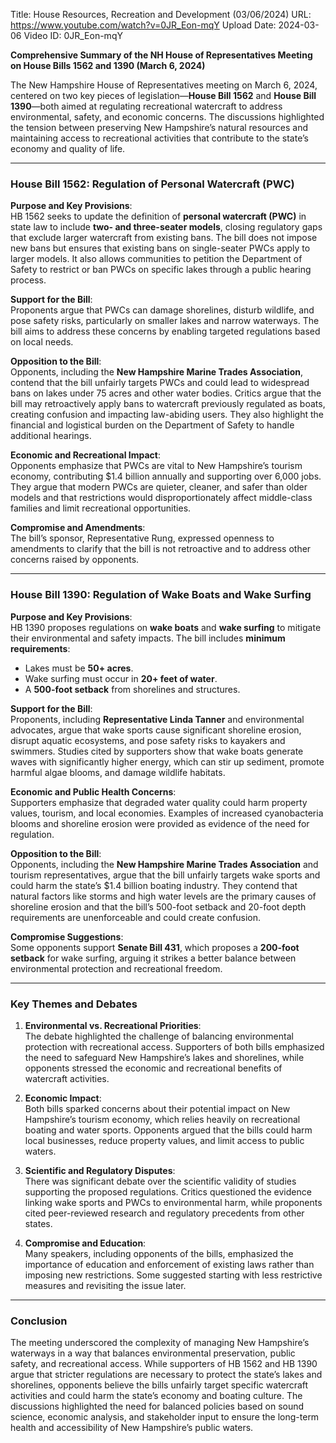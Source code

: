 Title: House Resources, Recreation and Development (03/06/2024)
URL: https://www.youtube.com/watch?v=0JR_Eon-mqY
Upload Date: 2024-03-06
Video ID: 0JR_Eon-mqY

**Comprehensive Summary of the NH House of Representatives Meeting on House Bills 1562 and 1390 (March 6, 2024)**

The New Hampshire House of Representatives meeting on March 6, 2024, centered on two key pieces of legislation—**House Bill 1562** and **House Bill 1390**—both aimed at regulating recreational watercraft to address environmental, safety, and economic concerns. The discussions highlighted the tension between preserving New Hampshire’s natural resources and maintaining access to recreational activities that contribute to the state’s economy and quality of life.

---

### **House Bill 1562: Regulation of Personal Watercraft (PWC)**

**Purpose and Key Provisions**:  
HB 1562 seeks to update the definition of **personal watercraft (PWC)** in state law to include **two- and three-seater models**, closing regulatory gaps that exclude larger watercraft from existing bans. The bill does not impose new bans but ensures that existing bans on single-seater PWCs apply to larger models. It also allows communities to petition the Department of Safety to restrict or ban PWCs on specific lakes through a public hearing process.

**Support for the Bill**:  
Proponents argue that PWCs can damage shorelines, disturb wildlife, and pose safety risks, particularly on smaller lakes and narrow waterways. The bill aims to address these concerns by enabling targeted regulations based on local needs.

**Opposition to the Bill**:  
Opponents, including the **New Hampshire Marine Trades Association**, contend that the bill unfairly targets PWCs and could lead to widespread bans on lakes under 75 acres and other water bodies. Critics argue that the bill may retroactively apply bans to watercraft previously regulated as boats, creating confusion and impacting law-abiding users. They also highlight the financial and logistical burden on the Department of Safety to handle additional hearings.

**Economic and Recreational Impact**:  
Opponents emphasize that PWCs are vital to New Hampshire’s tourism economy, contributing $1.4 billion annually and supporting over 6,000 jobs. They argue that modern PWCs are quieter, cleaner, and safer than older models and that restrictions would disproportionately affect middle-class families and limit recreational opportunities.

**Compromise and Amendments**:  
The bill’s sponsor, Representative Rung, expressed openness to amendments to clarify that the bill is not retroactive and to address other concerns raised by opponents.

---

### **House Bill 1390: Regulation of Wake Boats and Wake Surfing**

**Purpose and Key Provisions**:  
HB 1390 proposes regulations on **wake boats** and **wake surfing** to mitigate their environmental and safety impacts. The bill includes **minimum requirements**:  
- Lakes must be **50+ acres**.  
- Wake surfing must occur in **20+ feet of water**.  
- A **500-foot setback** from shorelines and structures.  

**Support for the Bill**:  
Proponents, including **Representative Linda Tanner** and environmental advocates, argue that wake sports cause significant shoreline erosion, disrupt aquatic ecosystems, and pose safety risks to kayakers and swimmers. Studies cited by supporters show that wake boats generate waves with significantly higher energy, which can stir up sediment, promote harmful algae blooms, and damage wildlife habitats.  

**Economic and Public Health Concerns**:  
Supporters emphasize that degraded water quality could harm property values, tourism, and local economies. Examples of increased cyanobacteria blooms and shoreline erosion were provided as evidence of the need for regulation.

**Opposition to the Bill**:  
Opponents, including the **New Hampshire Marine Trades Association** and tourism representatives, argue that the bill unfairly targets wake sports and could harm the state’s $1.4 billion boating industry. They contend that natural factors like storms and high water levels are the primary causes of shoreline erosion and that the bill’s 500-foot setback and 20-foot depth requirements are unenforceable and could create confusion.  

**Compromise Suggestions**:  
Some opponents support **Senate Bill 431**, which proposes a **200-foot setback** for wake surfing, arguing it strikes a better balance between environmental protection and recreational freedom.

---

### **Key Themes and Debates**

1. **Environmental vs. Recreational Priorities**:  
   The debate highlighted the challenge of balancing environmental protection with recreational access. Supporters of both bills emphasized the need to safeguard New Hampshire’s lakes and shorelines, while opponents stressed the economic and recreational benefits of watercraft activities.

2. **Economic Impact**:  
   Both bills sparked concerns about their potential impact on New Hampshire’s tourism economy, which relies heavily on recreational boating and water sports. Opponents argued that the bills could harm local businesses, reduce property values, and limit access to public waters.

3. **Scientific and Regulatory Disputes**:  
   There was significant debate over the scientific validity of studies supporting the proposed regulations. Critics questioned the evidence linking wake sports and PWCs to environmental harm, while proponents cited peer-reviewed research and regulatory precedents from other states.

4. **Compromise and Education**:  
   Many speakers, including opponents of the bills, emphasized the importance of education and enforcement of existing laws rather than imposing new restrictions. Some suggested starting with less restrictive measures and revisiting the issue later.

---

### **Conclusion**

The meeting underscored the complexity of managing New Hampshire’s waterways in a way that balances environmental preservation, public safety, and recreational access. While supporters of HB 1562 and HB 1390 argue that stricter regulations are necessary to protect the state’s lakes and shorelines, opponents believe the bills unfairly target specific watercraft activities and could harm the state’s economy and boating culture. The discussions highlighted the need for balanced policies based on sound science, economic analysis, and stakeholder input to ensure the long-term health and accessibility of New Hampshire’s public waters.